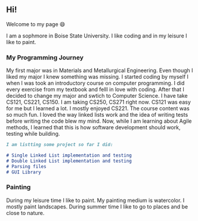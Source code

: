 
## Hi!

Welcome to my page :smile: 

I am a sophmore in Boise State University. I like coding and in my leisure I like to paint.

### My Programming Journey

My first major was in Materials and Metallurgical Engineering. Even though I liked my major I knew something was missing. I started coding by myself I when I was took an introductory course on computer programming. I did every exercise from my textbook and felll in love with coding.
After that I decided to change my major and swtich to Computer Science.
I have take CS121, CS221, CS150. I am taking CS250, CS271 right now. 
CS121 was easy for me but I learned a lot. I mostly enjoyed CS221. The course content was so much fun. I loved the way linked lists work and the idea of writing tests before writing the code blew my mind. 
Now, while I am learning about Agile methods, I learned that this is how software development should work, testing while building. 

```markdown
I am listting some project so far I did:

# Single Linked List implementation and testing
# Double Linked List implementation and testing
# Parsing files
# GUI Library

```

### Painting
During my leisure time I like to paint. My painting medium is watercolor. I mostly paint landscapes. During summer time I like to go to places and be close to nature.
